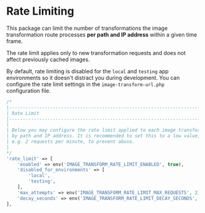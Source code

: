 # Rate Limiting

This package can limit the number of transformations the image transformation route processes **per path and IP address** within a given time frame.

The rate limit applies only to new transformation requests and does not affect previously cached images.

By default, rate limiting is disabled for the `local` and `testing` app environments so it doesn't distract you during development. You can configure the rate limit settings in the `image-transform-url.php` configuration file.

```php
/*
|--------------------------------------------------------------------------
| Rate Limit
|--------------------------------------------------------------------------
|
| Below you may configure the rate limit applied to each image transformation
| by path and IP address. It is recommended to set this to a low value,
| e.g. 2 requests per minute, to prevent abuse.
|
*/
'rate_limit' => [
    'enabled' => env('IMAGE_TRANSFORM_RATE_LIMIT_ENABLED', true),
    'disabled_for_environments' => [
        'local',
        'testing',
    ],
    'max_attempts' => env('IMAGE_TRANSFORM_RATE_LIMIT_MAX_REQUESTS', 2),
    'decay_seconds' => env('IMAGE_TRANSFORM_RATE_LIMIT_DECAY_SECONDS', 60),
],
```
